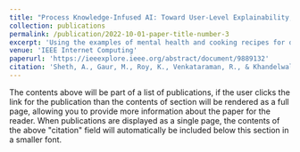 ```yaml
---
title: "Process Knowledge-Infused AI: Toward User-Level Explainability, Interpretability, and Safety"
collection: publications
permalink: /publication/2022-10-01-paper-title-number-3
excerpt: 'Using the examples of mental health and cooking recipes for diabetic patients, we show why, what, and how to incorporate Process Knowledge along with domain knowledge in machine learning.'
venue: 'IEEE Internet Computing'
paperurl: 'https://ieeexplore.ieee.org/abstract/document/9889132'
citation: 'Sheth, A., Gaur, M., Roy, K., Venkataraman, R., & Khandelwal, V. (2022). Process knowledge-infused ai: Toward user-level explainability, interpretability, and safety. IEEE Internet Computing, 26(5), 76-84.'
---
```


The contents above will be part of a list of publications, if the user clicks the link for the publication than the contents of section will be rendered as a full page, allowing you to provide more information about the paper for the reader. When publications are displayed as a single page, the contents of the above "citation" field will automatically be included below this section in a smaller font.
